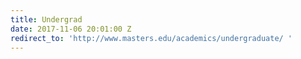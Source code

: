 ```yaml
---
title: Undergrad
date: 2017-11-06 20:01:00 Z
redirect_to: 'http://www.masters.edu/academics/undergraduate/ '
---
```


